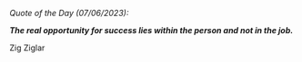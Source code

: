 *Quote of the Day (07/06/2023):*

_**The real opportunity for success lies within the person and not in the job.**_

Zig Ziglar